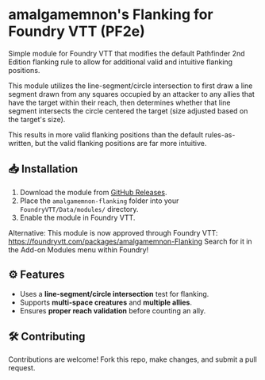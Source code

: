 # amalgamemnon's Flanking for Foundry VTT (PF2e)
Simple module for Foundry VTT that modifies the default Pathfinder 2nd Edition flanking rule to allow for additional valid and intuitive flanking positions.

This module utilizes the line-segment/circle intersection to first draw a line segment drawn from any squares occupied by an attacker to any allies that have the target within their reach, then determines whether that line segment intersects the circle centered the target (size adjusted based on the target's size).

This results in more valid flanking positions than the default rules-as-written, but the valid flanking positions are far more intuitive.

## 📥 Installation
1. Download the module from [GitHub Releases](https://github.com/YOUR-GITHUB-USERNAME/flanking-override/releases).
2. Place the `amalgamemnon-flanking` folder into your `FoundryVTT/Data/modules/` directory.
3. Enable the module in Foundry VTT.

Alternative:
This module is now approved through Foundry VTT: https://foundryvtt.com/packages/amalgamemnon-Flanking
Search for it in the Add-on Modules menu within Foundry!

## ⚙️ Features
- Uses a **line-segment/circle intersection** test for flanking.
- Supports **multi-space creatures** and **multiple allies**.
- Ensures **proper reach validation** before counting an ally.

## 🛠️ Contributing
Contributions are welcome! Fork this repo, make changes, and submit a pull request.

